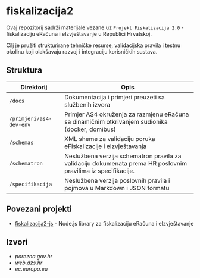 # fiskalizacija2

Ovaj repozitorij sadrži materijale vezane uz `Projekt Fiskalizacija 2.0` - fiskalizaciju eRačuna i eIzvještavanje u Republici Hrvatskoj.

Cilj je pružiti strukturirane tehničke resurse, validacijska pravila i testnu okolinu koji olakšavaju razvoj i integraciju korisničkih sustava.

## Struktura

| Direktorij              | Opis                                                                                                          |
|-------------------------|---------------------------------------------------------------------------------------------------------------|
| `/docs`                 | Dokumentacija i primjeri preuzeti sa službenih izvora                                                         |
| `/primjeri/as4-dev-env` | Primjer AS4 okruženja za razmjenu eRačuna sa dinamičnim otkrivanjem sudionika (docker, domibus)               |
| `/schemas`              | XML sheme za validaciju poruka eFiskalizacije i eIzvještavanja                                                |
| `/schematron`           | Neslužbena verzija schematron pravila za validaciju dokumenata prema HR poslovnim pravilima iz specifikacije. |
| `/specifikacija `       | Neslužbena verzija poslovnih pravila i pojmova u Markdown i JSON formatu                                      |

## Povezani projekti

- [fiskalizacija2-js](https://github.com/shunkica/fiskalizacija2-js) - Node.js library za fiskalizaciju eRačuna i eIzvještavanje

## Izvori

- _porezna.gov.hr_
- _web.dzs.hr_
- _ec.europa.eu_
